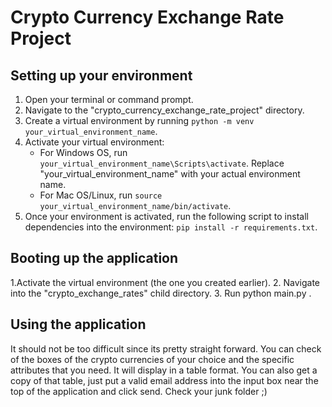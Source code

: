 # Crypto Currency Exchange Rate Project

## Setting up your environment

1. Open your terminal or command prompt.
2. Navigate to the "crypto_currency_exchange_rate_project" directory.
3. Create a virtual environment by running `python -m venv your_virtual_environment_name`.
4. Activate your virtual environment:
   - For Windows OS, run `your_virtual_environment_name\Scripts\activate`. Replace "your_virtual_environment_name" with your actual environment name.
   - For Mac OS/Linux, run `source your_virtual_environment_name/bin/activate`.
5. Once your environment is activated, run the following script to install dependencies into the environment: `pip install -r requirements.txt`.

## Booting up the application
1.Activate the virtual environment (the one you created earlier).
2. Navigate into the "crypto_exchange_rates" child directory.
3. Run python main.py .

## Using the application
It should not be too difficult since its pretty straight forward. You can check of the boxes of the crypto currencies of your choice and the specific attributes that you need. It will display in a table format. You can also get a copy of that table, just put a valid email address into the input box near the top of the application and click send. Check your junk folder ;)

